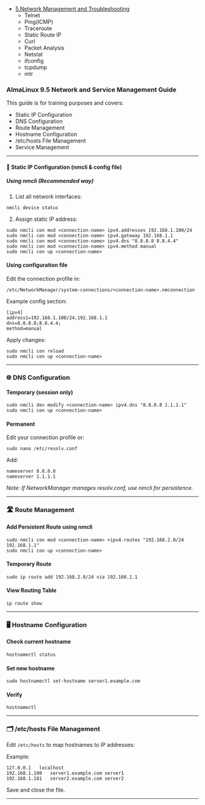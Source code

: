 - [5.Network Management and Troubleshooting]()
  - Telnet
  - Ping(ICMP)
  - Traceroute
  - Static Route IP
  - Curl
  - Packet Analysis
  - Netstat
  - ifconfig
  - tcpdump
  - mtr




### AlmaLinux 9.5 Network and Service Management Guide

This guide is for training purposes and covers:
- Static IP Configuration
- DNS Configuration
- Route Management
- Hostname Configuration
- /etc/hosts File Management
- Service Management

---

#### 🧩 Static IP Configuration (nmcli & config file)

##### Using nmcli (Recommended way)

1. List all network interfaces:
```
nmcli device status
```

2. Assign static IP address:
```
sudo nmcli con mod <connection-name> ipv4.addresses 192.168.1.100/24
sudo nmcli con mod <connection-name> ipv4.gateway 192.168.1.1
sudo nmcli con mod <connection-name> ipv4.dns "8.8.8.8 8.8.4.4"
sudo nmcli con mod <connection-name> ipv4.method manual
sudo nmcli con up <connection-name>
```

#### Using configuration file

Edit the connection profile in:
```
/etc/NetworkManager/system-connections/<connection-name>.nmconnection
```

Example config section:
```
[ipv4]
address1=192.168.1.100/24,192.168.1.1
dns=8.8.8.8;8.8.4.4;
method=manual
```

Apply changes:
```
sudo nmcli con reload
sudo nmcli con up <connection-name>
```

---

### 🌐 DNS Configuration

#### Temporary (session only)
```
sudo nmcli dev modify <connection-name> ipv4.dns "8.8.8.8 1.1.1.1"
sudo nmcli con up <connection-name>
```

#### Permanent
Edit your connection profile or:
```
sudo nano /etc/resolv.conf
```

Add:
```
nameserver 8.8.8.8
nameserver 1.1.1.1
```

*Note: If NetworkManager manages resolv.conf, use nmcli for persistence.*

---

### 🛣️ Route Management

#### Add Persistent Route using nmcli
```
sudo nmcli con mod <connection-name> +ipv4.routes "192.168.2.0/24 192.168.1.1"
sudo nmcli con up <connection-name>
```

#### Temporary Route
```
sudo ip route add 192.168.2.0/24 via 192.168.1.1
```

#### View Routing Table
```
ip route show
```

---

### 🖥️ Hostname Configuration

#### Check current hostname
```
hostnamectl status
```

#### Set new hostname
```
sudo hostnamectl set-hostname server1.example.com
```

#### Verify
```
hostnamectl
```

---

### 🗂️ /etc/hosts File Management

Edit `/etc/hosts` to map hostnames to IP addresses:

Example:
```
127.0.0.1   localhost
192.168.1.100   server1.example.com server1
192.168.1.101   server2.example.com server2
```

Save and close the file.

---




